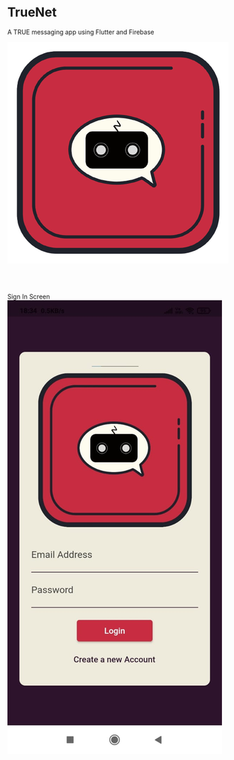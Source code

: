 # TrueNet

A TRUE messaging app using Flutter and Firebase 


<img src="https://github.com/rokkam7784/true_net/blob/main/images/TrueNet-noBg.png" alt="TrueNet Logo" />

<br><br>

Sign In Screen
<img src="https://github.com/rokkam7784/true_net/blob/main/images/TrueNetSS/SignIn.jpeg" alt="SignIn" />
